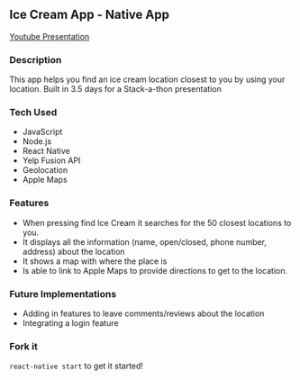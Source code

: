 ## Ice Cream App - Native App

[Youtube Presentation](https://youtu.be/mcdvn_Keheg)

### Description

This app helps you find an ice cream location closest to you by using your location. Built in 3.5 days for a Stack-a-thon presentation

### Tech Used

* JavaScript
* Node.js
* React Native
* Yelp Fusion API
* Geolocation 
* Apple Maps 

### Features

* When pressing find Ice Cream it searches for the 50 closest locations to you.
* It displays all the information (name, open/closed, phone number, address) about the location 
* It shows a map with where the place is 
* Is able to link to Apple Maps to provide directions to get to the location. 


### Future Implementations

* Adding in features to leave comments/reviews about the location
* Integrating a login feature


### Fork it 
`react-native start` to get it started! 

